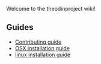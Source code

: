Welcome to the theodinproject wiki!

## Guides
* [Contributing guide](https://github.com/TheOdinProject/theodinproject/wiki/Contributing-Guide)
* [OSX installation guide](https://github.com/TheOdinProject/theodinproject/wiki/OSX-Installation-Guide)
* [linux installation guide](https://github.com/TheOdinProject/theodinproject/wiki/Linux-Installation-Guide)
